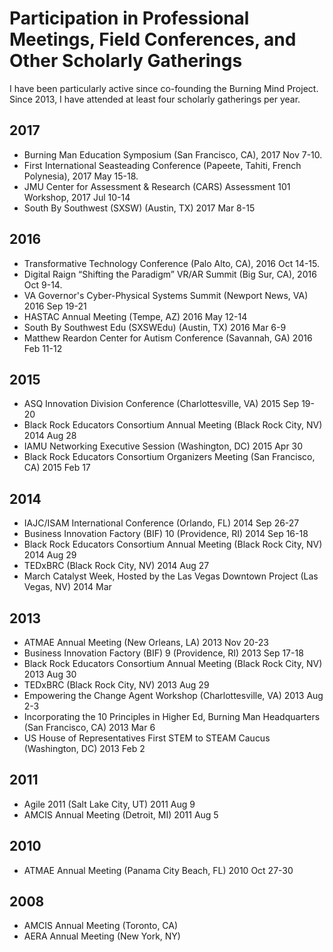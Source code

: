 # Participation in Professional Meetings, Field Conferences, and Other Scholarly Gatherings

I have been particularly active since co-founding the Burning Mind Project. Since 2013, I have attended at least four scholarly gatherings per year.

## 2017
* Burning Man Education Symposium (San Francisco, CA), 2017 Nov 7-10.
* First International Seasteading Conference (Papeete, Tahiti, French Polynesia), 2017 May 15-18.
* JMU Center for Assessment & Research (CARS) Assessment 101 Workshop, 2017 Jul 10-14
* South By Southwest (SXSW) (Austin, TX) 2017 Mar 8-15

## 2016
* Transformative Technology Conference (Palo Alto, CA), 2016 Oct 14-15.
* Digital Raign “Shifting the Paradigm” VR/AR Summit (Big Sur, CA), 2016 Oct 9-14.
* VA Governor's Cyber-Physical Systems Summit (Newport News, VA) 2016 Sep 19-21
* HASTAC Annual Meeting (Tempe, AZ) 2016 May 12-14
* South By Southwest Edu (SXSWEdu) (Austin, TX) 2016 Mar 6-9
* Matthew Reardon Center for Autism Conference (Savannah, GA) 2016 Feb 11-12

## 2015
* ASQ Innovation Division Conference (Charlottesville, VA) 2015 Sep 19-20
* Black Rock Educators Consortium Annual Meeting (Black Rock City, NV) 2014 Aug 28
* IAMU Networking Executive Session (Washington, DC) 2015 Apr 30
* Black Rock Educators Consortium Organizers Meeting (San Francisco, CA) 2015 Feb 17

## 2014
* IAJC/ISAM International Conference (Orlando, FL) 2014 Sep 26-27
* Business Innovation Factory (BIF) 10 (Providence, RI) 2014 Sep 16-18
* Black Rock Educators Consortium Annual Meeting (Black Rock City, NV) 2014 Aug 29
* TEDxBRC (Black Rock City, NV) 2014 Aug 27
* March Catalyst Week, Hosted by the Las Vegas Downtown Project (Las Vegas, NV) 2014 Mar

## 2013
* ATMAE Annual Meeting (New Orleans, LA) 2013 Nov 20-23
* Business Innovation Factory (BIF) 9 (Providence, RI) 2013 Sep 17-18
* Black Rock Educators Consortium Annual Meeting (Black Rock City, NV) 2013 Aug 30
* TEDxBRC (Black Rock City, NV) 2013 Aug 29
* Empowering the Change Agent Workshop (Charlottesville, VA) 2013 Aug 2-3
* Incorporating the 10 Principles in Higher Ed, Burning Man Headquarters (San Francisco, CA) 2013 Mar 6
* US House of Representatives First STEM to STEAM Caucus (Washington, DC) 2013 Feb 2

## 2011
* Agile 2011 (Salt Lake City, UT) 2011 Aug 9
* AMCIS Annual Meeting (Detroit, MI) 2011 Aug 5

## 2010
* ATMAE Annual Meeting (Panama City Beach, FL) 2010 Oct 27-30

## 2008
* AMCIS Annual Meeting (Toronto, CA)
* AERA Annual Meeting (New York, NY) 
